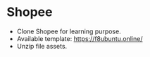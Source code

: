 # Shopee
- Clone Shopee for learning purpose. <br />
- Available template: https://f8ubuntu.online/ <br />
- Unzip file assets.
